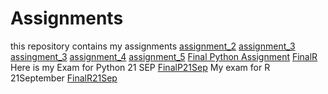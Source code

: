 # Assignments
this repository contains my assignments
[assignment_2](https://github.com/Mcococh/assignemnts/blob/master/assignment2.ipynb)
[assignment_3](https://github.com/Mcococh/assignemnts/blob/master/assignment3.ipynb)
[assingment_3](https://github.com/Mcococh/assignemnts/blob/master/assignment4%20(1)%20(2)%20submit.ipynb)
[assignment_4](https://github.com/Mcococh/assignemnts/blob/master/R_assignment1.ipynb)
[assignment_5](https://github.com/Mcococh/assignemnts/blob/master/Graded_assignment_2upload)
[Final Python Assignment](https://github.com/Mcococh/assignemnts/blob/master/exam_june_7_2018.ipynb)
[FinalR](https://github.com/Mcococh/assignemnts/blob/master/Exam_student-lipolija.ipynb)
Here is my Exam for Python 21 SEP [FinalP21Sep](https://github.com/Mcococh/assignemnts/blob/master/exam_Sep_21_2018%20(1).ipynb)
My exam for R 21September [FinalR21Sep](https://github.com/Mcococh/assignemnts/blob/master/exam_2_student%20(1).ipynb)
